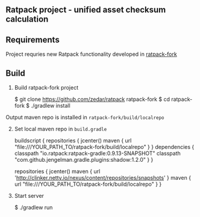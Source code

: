 Ratpack project - unified asset checksum calculation
-----------------------------

## Requirements

Project requries new Ratpack functionality developed in [ratpack-fork](https://github.com/zedar/ratpack)

## Build

1. Build ratpack-fork project

    $ git clone https://github.com/zedar/ratpack ratpack-fork
    $ cd ratpack-fork
    $ ./gradlew install

Output maven repo is installed in ```ratpack-fork/build/localrepo```

2. Set local maven repo in ```build.gradle```

    buildscript {
      repositories {
        jcenter()
        maven {
          url "file:///YOUR_PATH_TO/ratpack-fork/build/localrepo"
        }
      }
      dependencies {
        classpath "io.ratpack:ratpack-gradle:0.9.13-SNAPSHOT"
        classpath "com.github.jengelman.gradle.plugins:shadow:1.2.0"
      }
    }
    
    repositories {
      jcenter()
      maven { url 'http://clinker.netty.io/nexus/content/repositories/snapshots' }
      maven { url "file:///YOUR_PATH_TO/ratpack-fork/build/localrepo" }
    }
    
3. Start server

    $ ./gradlew run



